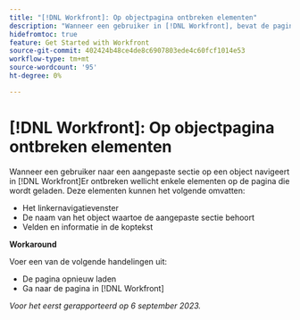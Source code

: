 ```yaml
---
title: "[!DNL Workfront]: Op objectpagina ontbreken elementen"
description: "Wanneer een gebruiker in [!DNL Workfront], bevat de pagina die wordt geladen wellicht enkele elementen."
hidefromtoc: true
feature: Get Started with Workfront
source-git-commit: 402424b48ce4de8c6907803ede4c60fcf1014e53
workflow-type: tm+mt
source-wordcount: '95'
ht-degree: 0%

---
```



# [!DNL Workfront]: Op objectpagina ontbreken elementen

Wanneer een gebruiker naar een aangepaste sectie op een object navigeert in [!DNL Workfront]Er ontbreken wellicht enkele elementen op de pagina die wordt geladen. Deze elementen kunnen het volgende omvatten:

* Het linkernavigatievenster
* De naam van het object waartoe de aangepaste sectie behoort
* Velden en informatie in de koptekst

**Workaround**

Voer een van de volgende handelingen uit:

* De pagina opnieuw laden
* Ga naar de pagina in [!DNL Workfront]

_Voor het eerst gerapporteerd op 6 september 2023._
